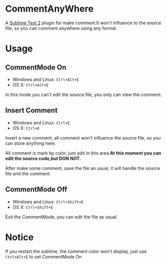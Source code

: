 # CommentAnyWhere

A [Sublime Text 2](http://www.sublimetext.com/) plugin for make comment.It won't influence to the source file, so you can comment anywhere using any format.

# Usage

## CommentMode On

* Windows and Linux: `Ctrl+Alt+E`
* OS X: `Ctrl+Alt+E`

In this mode you can't edit the source file, you only can view the comment.

## Insert Comment

* Windows and Linux: `Ctrl+E`
* OS X: `Ctrl+E`

Insert a new comment, all comment won't influence the source file, so you can store anything here.

All comment is mark by color, just edit in this area.**At this moment you can edit the source code,but DON NOT.**

After make some comment, save the file an usual, it will handle the source file and the comment.

## CommentMode Off

* Windows and Linux: `Ctrl+Shift+E`
* OS X: `Ctrl+Shift+E`

Exit the CommentMode, you can edit the file as usual.

# Notice

If you restart the sublime, the comment color won't display, just use `Ctrl+Alt+E` to set CommentMode On
